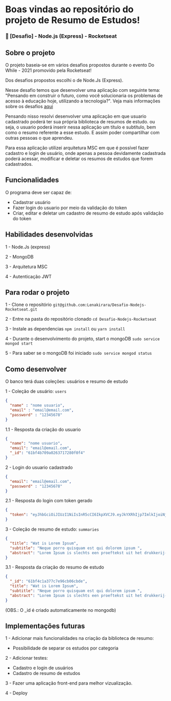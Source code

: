 # Boas vindas ao repositório do projeto de Resumo de Estudos!

### 🚀 [Desafio] - Node.js (Express) - Rocketseat

## Sobre o projeto

O projeto baseia-se em vários desafios propostos durante o evento Do While - 2021 promovido pela Rocketseat!

Dos desafios propostos escolhi o de Node.Js (Express).

Nesse desafio temos que desenvolver uma aplicação com seguinte tema: "Pensando em construir o futuro, como você solucionaria os problemas de acesso à educação hoje, utilizando a tecnologia?". Veja mais informações sobre os desafios [aqui](https://efficient-sloth-d85.notion.site/Instru-es-dos-desafios-f2f2c5574cf640c59de425413f60c8eb)

Pensando nisso resolvi desenvolver uma aplicação em que usuario cadastrado poderá ter sua própria biblioteca de resumos de estudo. ou seja, o usuario poderá inserir nessa aplicação um título e subtítulo, bem como o resumo referente a esse estudo. E assim poder compartilhar com outras pessoas o que aprendeu.

Para essa aplicação utilizei arquitetura MSC em que é possível fazer cadastro e login de usuário, onde apenas a pessoa devidamente cadastrada poderá acessar, modificar e deletar os resumos de estudos que forem cadastrados.

## Funcionalidades

O programa deve ser capaz de:
- Cadastrar usuário
- Fazer login do usuario por meio da validação do token
- Criar, editar e deletar um cadastro de resumo de estudo após validação do token

## Habilidades desenvolvidas

1 - Node.Js (express)

2 - MongoDB

3 - Arquitetura MSC

4 - Autenticação JWT


## Para rodar o projeto

1 - Clone o repositório
`git@github.com:Lenakirara/Desafio-Nodejs-Rocketseat.git`

2 - Entre na pasta do repositório clonado
`cd Desafio-Nodejs-Rocketseat`

3 - Instale as dependencias
`npm install` ou `yarn install`

4 - Durante o desenvolvimento do projeto, start o mongoDB
`sudo service mongod start`

5 - Para saber se o mongoDB foi iniciado
`sudo service mongod status`

## Como desenvolver

O banco terá duas coleções: usuários e resumo de estudo

1 - Coleção de usuário: `users`
```json
{ 
  "name" : "nome usuario", 
  "email" : "email@email.com", 
  "password" : "12345678"
}
```
1.1 - Resposta da criação do usuario
```json
{ 
  "name": "nome usuario",
  "email": "email@email.com",
  "_id": "61bf4b709a0263717280f0f4"
}
```

2 - Login do usuario cadastrado
```json
{ 
  "email": "email@email.com",
  "password" : "12345678"
}
```
2.1 - Resposta do login com token gerado
```json
{
  "token": "eyJhbGciOiJIUzI1NiIsInR5cCI6IkpXVCJ9.eyJkYXRhIjp7ImlkIjoiNjFiZjRiNzA5YTAyNjM3MTcyODBmMGY0In0sImlhdCI6MTYzOTkyNjY2MCwiZXhwIjoxNjQyNTE4NjYwfQ.JBY5fIt9PDpW8y4Fu5wgoGrngMqc43qLRRcT0k8Xbtg"
}
```

3 - Coleção de resumo de estudo: `summaries`
```json
{
  "title": "Wat is Lorem Ipsum",
  "subtitle": "Neque porro quisquam est qui dolorem ipsum ",
  "abstract": "Lorem Ipsum is slechts een proeftekst uit het drukkerij- en zetterijwezen. Lorem Ipsum is de standaard proeftekst in deze bedrijfstak sinds de 16e eeuw, toen een onbekende drukker een zethaak met letters nam en ze door elkaar husselde om een font-catalogus te maken."
}
```
3.1 - Resposta da criação do resumo de estudo
```json
{
  "_id": "61bf4c1a377c7e96cb06cbde",
  "title": "Wat is Lorem Ipsum",
  "subtitle": "Neque porro quisquam est qui dolorem ipsum ",
  "abstract": "Lorem Ipsum is slechts een proeftekst uit het drukkerij- en zetterijwezen. Lorem Ipsum is de standaard proeftekst in deze bedrijfstak sinds de 16e eeuw, toen een onbekende drukker een zethaak met letters nam en ze door elkaar husselde om een font-catalogus te maken."
}
```
(OBS.: O _id é criado automaticamente no mongodb)

## Implementações futuras

1 - Adicionar mais funcionalidades na criação da biblioteca de resumo:
- Possibilidade de separar os estudos por categoria

2 - Adicionar testes:
- Cadastro e login de usuários
- Cadastro de resumo de estudos

3 - Fazer uma aplicação front-end para melhor vizualização.

4 - Deploy
